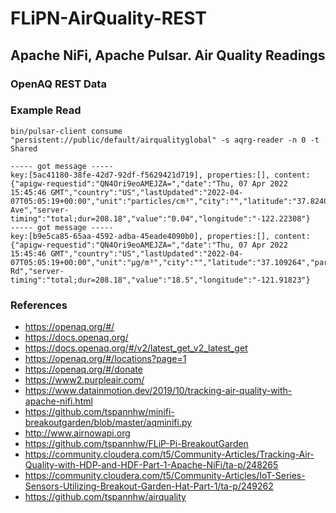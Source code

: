 # FLiPN-AirQuality-REST

## Apache NiFi, Apache Pulsar.   Air Quality Readings

### OpenAQ REST Data


### Example Read

````
bin/pulsar-client consume "persistent://public/default/airqualityglobal" -s aqrg-reader -n 0 -t Shared

----- got message -----
key:[5ac41180-38fe-42d7-92df-f5629421d719], properties:[], content:{"apigw-requestid":"QN4Ori9eoAMEJZA=","date":"Thu, 07 Apr 2022 15:45:46 GMT","country":"US","lastUpdated":"2022-04-07T05:05:19+00:00","unit":"particles/cm³","city":"","latitude":"37.82407","parameter":"um025","location":"Mountain Ave","server-timing":"total;dur=208.18","value":"0.04","longitude":"-122.22308"}
----- got message -----
key:[b9e5ca85-65aa-4592-adba-45eade4090b0], properties:[], content:{"apigw-requestid":"QN4Ori9eoAMEJZA=","date":"Thu, 07 Apr 2022 15:45:46 GMT","country":"US","lastUpdated":"2022-04-07T05:05:19+00:00","unit":"µg/m³","city":"","latitude":"37.109264","parameter":"pm10","location":"Adams Rd","server-timing":"total;dur=208.18","value":"18.5","longitude":"-121.91823"}

````


### References

* https://openaq.org/#/
* https://docs.openaq.org/
* https://docs.openaq.org/#/v2/latest_get_v2_latest_get
* https://openaq.org/#/locations?page=1
* https://openaq.org/#/donate
* https://www2.purpleair.com/
* https://www.datainmotion.dev/2019/10/tracking-air-quality-with-apache-nifi.html
* https://github.com/tspannhw/minifi-breakoutgarden/blob/master/aqminifi.py
* http://www.airnowapi.org
* https://github.com/tspannhw/FLiP-Pi-BreakoutGarden
* https://community.cloudera.com/t5/Community-Articles/Tracking-Air-Quality-with-HDP-and-HDF-Part-1-Apache-NiFi/ta-p/248265
* https://community.cloudera.com/t5/Community-Articles/IoT-Series-Sensors-Utilizing-Breakout-Garden-Hat-Part-1/ta-p/249262
* https://github.com/tspannhw/airquality
